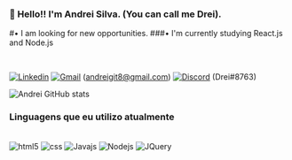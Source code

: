 ### 👋 Hello!! I'm Andrei Silva. (You can call me Drei).
 #• I am looking for new opportunities.
###• I'm currently studying React.js and Node.js
<div> <br>

[![Linkedin](https://img.shields.io/badge/LinkedIn-0077B5?style=for-the-badge&logo=linkedin&logoColor=white)](https://linkedin.com/in/andrei-silva-b71463211/)
[![Gmail](https://img.shields.io/badge/Gmail-D14836?style=for-the-badge&logo=gmail&logoColor=white)]() 
(andreigit8@gmail.com) 
[![Discord](https://img.shields.io/badge/Discord-7289DA?style=for-the-badge&logo=discord&logoColor=white/)]() (Drei#8763) 
</div>

![Andrei GitHub stats](https://github-readme-stats.vercel.app/api?username=S7Andrei&show_icons=true&theme=radical)

### Linguagens que eu utilizo atualmente

<div style="display: inline_block"></br>
<img align="center" alt="html5" src="https://img.shields.io/badge/HTML5-E34F26?style=for-the-badge&logo=html5&logoColor=white">
<img align="center" alt="css" src="https://img.shields.io/badge/CSS3-1572B6?style=for-the-badge&logo=css3&logoColor=white">
<img align="center" alt="Javajs" src="https://img.shields.io/badge/JavaScript-F7DF1E?style=for-the-badge&logo=javascript&logoColor=black">
<img align="center" alt="Nodejs" src="https://img.shields.io/badge/Node.js-43853D?style=for-the-badge&logo=node.js&logoColor=white">
<img align="center" alt="JQuery" src="https://img.shields.io/badge/jQuery-0769AD?style=for-the-badge&logo=jquery&logoColor=white"> 
</div> <br/> 


